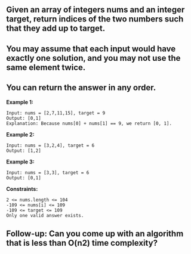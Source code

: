 ## Given an array of integers nums and an integer target, return indices of the two numbers such that they add up to target.

## You may assume that each input would have exactly one solution, and you may not use the same element twice.

## You can return the answer in any order.

**Example 1:**

```
Input: nums = [2,7,11,15], target = 9
Output: [0,1]
Explanation: Because nums[0] + nums[1] == 9, we return [0, 1].
```

**Example 2:**

```
Input: nums = [3,2,4], target = 6
Output: [1,2]
```

**Example 3:**

```
Input: nums = [3,3], target = 6
Output: [0,1]
```

**Constraints:**

```
2 <= nums.length <= 104
-109 <= nums[i] <= 109
-109 <= target <= 109
Only one valid answer exists.
```

## Follow-up: Can you come up with an algorithm that is less than O(n2) time complexity?
